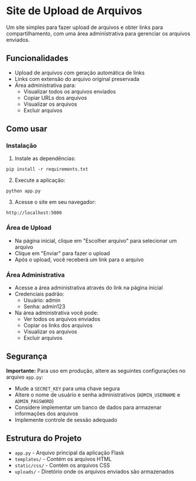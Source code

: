 # Site de Upload de Arquivos

Um site simples para fazer upload de arquivos e obter links para compartilhamento, com uma área administrativa para gerenciar os arquivos enviados.

## Funcionalidades

- Upload de arquivos com geração automática de links
- Links com extensão do arquivo original preservada
- Área administrativa para:
  - Visualizar todos os arquivos enviados
  - Copiar URLs dos arquivos
  - Visualizar os arquivos
  - Excluir arquivos

## Como usar

### Instalação

1. Instale as dependências:
```
pip install -r requirements.txt
```

2. Execute a aplicação:
```
python app.py
```

3. Acesse o site em seu navegador:
```
http://localhost:5000
```

### Área de Upload

- Na página inicial, clique em "Escolher arquivo" para selecionar um arquivo
- Clique em "Enviar" para fazer o upload
- Após o upload, você receberá um link para o arquivo

### Área Administrativa

- Acesse a área administrativa através do link na página inicial
- Credenciais padrão:
  - Usuário: admin
  - Senha: admin123
- Na área administrativa você pode:
  - Ver todos os arquivos enviados
  - Copiar os links dos arquivos
  - Visualizar os arquivos
  - Excluir arquivos

## Segurança

**Importante:** Para uso em produção, altere as seguintes configurações no arquivo `app.py`:
- Mude a `SECRET_KEY` para uma chave segura
- Altere o nome de usuário e senha administrativos (`ADMIN_USERNAME` e `ADMIN_PASSWORD`)
- Considere implementar um banco de dados para armazenar informações dos arquivos
- Implemente controle de sessão adequado

## Estrutura do Projeto

- `app.py` - Arquivo principal da aplicação Flask
- `templates/` - Contém os arquivos HTML
- `static/css/` - Contém os arquivos CSS
- `uploads/` - Diretório onde os arquivos enviados são armazenados
